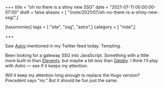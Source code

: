 +++
title = "oh no there is a shiny new SSG"
date = "2021-07-11 00:00:00-07:00"
draft = false
aliases = [ "/note/2021/07/oh-no-there-is-a-shiny-new-ssg/",]

[taxonomies]
tags = [ "site", "ssg", "astro",]
category = [ "note",]

+++

[Astro]: https://astro.build

Saw [Astro][] mentioned in my Twitter feed today.
Tempting.

[Eleventy]: https://11ty.dev
[Gatsby]: https://gatsbyjs.com

Been looking for a gateway SSG into JavaScript. Something with a little more
built-in than [Eleventy][], but maybe a bit less than [Gatsby][]. I think I'll
play with Astro — see if it keeps my attention.

Will it keep my attention long enough to replace the Hugo version? Precedent
says "no." But it should be fun just the same.